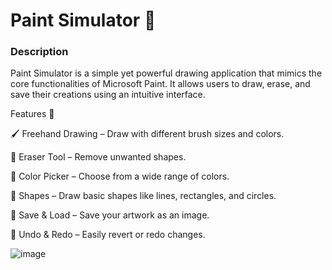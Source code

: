 # Paint Simulator 🎨

### Description

Paint Simulator is a simple yet powerful drawing application that mimics the core functionalities of Microsoft Paint. It allows users to draw, erase, and save their creations using an intuitive interface.

Features 🚀

🖌️ Freehand Drawing – Draw with different brush sizes and colors.

🧽 Eraser Tool – Remove unwanted shapes.

🎨 Color Picker – Choose from a wide range of colors.

📏 Shapes – Draw basic shapes like lines, rectangles, and circles.

💾 Save & Load – Save your artwork as an image.

🔄 Undo & Redo – Easily revert or redo changes.

![image](https://github.com/user-attachments/assets/284d63e4-a27e-41f6-8e8f-3fae0cc0c25e)
